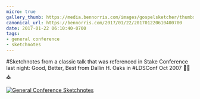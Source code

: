 ```yaml
---
micro: true
gallery_thumb: https://media.bennorris.com/images/gospelsketcher/thumbs/oct-07-oaks.jpg
canonical_url: https://bennorris.com/2017/01/22/201701220610400700
date: 2017-01-22 06:10:40-0700
tags:
- general conference
- sketchnotes
---
```


#Sketchnotes from a classic talk that was referenced in Stake Conference last night: Good, Better, Best from Dallin H. Oaks in #LDSConf Oct 2007 ✍🏼⛪️

[![General Conference Sketchnotes](https://media.bennorris.com/images/gospelsketcher/general-conference/oct-07-oaks.jpg)](https://media.bennorris.com/images/gospelsketcher/general-conference/oct-07-oaks.jpg)
